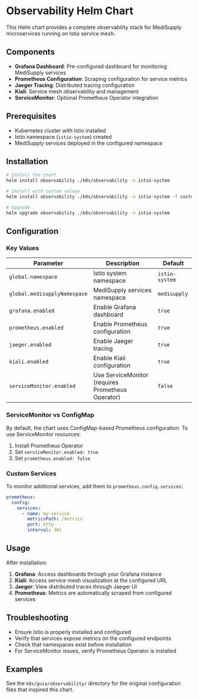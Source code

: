 # Observability Helm Chart

This Helm chart provides a complete observability stack for MediSupply microservices running on Istio service mesh.

## Components

- **Grafana Dashboard**: Pre-configured dashboard for monitoring MediSupply services
- **Prometheus Configuration**: Scraping configuration for service metrics
- **Jaeger Tracing**: Distributed tracing configuration
- **Kiali**: Service mesh observability and management
- **ServiceMonitor**: Optional Prometheus Operator integration

## Prerequisites

- Kubernetes cluster with Istio installed
- Istio namespace (`istio-system`) created
- MediSupply services deployed in the configured namespace

## Installation

```bash
# Install the chart
helm install observability ./k8s/observability -n istio-system

# Install with custom values
helm install observability ./k8s/observability -n istio-system -f custom-values.yaml

# Upgrade
helm upgrade observability ./k8s/observability -n istio-system
```

## Configuration

### Key Values

| Parameter | Description | Default |
|-----------|-------------|---------|
| `global.namespace` | Istio system namespace | `istio-system` |
| `global.medisupplyNamespace` | MediSupply services namespace | `medisupply` |
| `grafana.enabled` | Enable Grafana dashboard | `true` |
| `prometheus.enabled` | Enable Prometheus configuration | `true` |
| `jaeger.enabled` | Enable Jaeger tracing | `true` |
| `kiali.enabled` | Enable Kiali configuration | `true` |
| `serviceMonitor.enabled` | Use ServiceMonitor (requires Prometheus Operator) | `false` |

### ServiceMonitor vs ConfigMap

By default, the chart uses ConfigMap-based Prometheus configuration. To use ServiceMonitor resources:

1. Install Prometheus Operator
2. Set `serviceMonitor.enabled: true`
3. Set `prometheus.enabled: false`

### Custom Services

To monitor additional services, add them to `prometheus.config.services`:

```yaml
prometheus:
  config:
    services:
      - name: my-service
        metricsPath: /metrics
        port: http
        interval: 30s
```

## Usage

After installation:

1. **Grafana**: Access dashboards through your Grafana instance
2. **Kiali**: Access service mesh visualization at the configured URL
3. **Jaeger**: View distributed traces through Jaeger UI
4. **Prometheus**: Metrics are automatically scraped from configured services

## Troubleshooting

- Ensure Istio is properly installed and configured
- Verify that services expose metrics on the configured endpoints
- Check that namespaces exist before installation
- For ServiceMonitor issues, verify Prometheus Operator is installed

## Examples

See the `k8s/guia/observability/` directory for the original configuration files that inspired this chart.